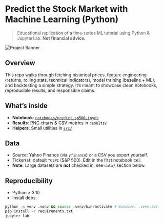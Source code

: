 # Predict the Stock Market with Machine Learning (Python)


> Educational replication of a time‑series ML tutorial using Python & JupyterLab. **Not financial advice.**


![Project Banner](results/example_banner.png)


## Overview
This repo walks through fetching historical prices, feature engineering (returns, rolling stats, technical indicators), model training (baseline + ML), and backtesting a simple strategy. It’s meant to showcase clean notebooks, reproducible results, and responsible claims.


## What’s inside
- **Notebook**: [`notebooks/predict_sp500.ipynb`](notebooks/predict_sp500.ipynb)
- **Results**: PNG charts & CSV metrics in [`results/`](results/)
- **Helpers**: Small utilities in [`src/`](src/)


## Data
- Source: Yahoo Finance (via `yfinance`) or a CSV you export yourself.
- Ticker(s): default `^GSPC` (S&P 500). Edit in the first notebook cell.
- **Note**: Large datasets are **not** checked in; see `data/` section below.


## Reproducibility
- Python ≥ 3.10
- Install deps:


```bash
python -m venv .venv && source .venv/bin/activate # Windows: .venv\Scripts\activate
pip install -r requirements.txt
jupyter lab
